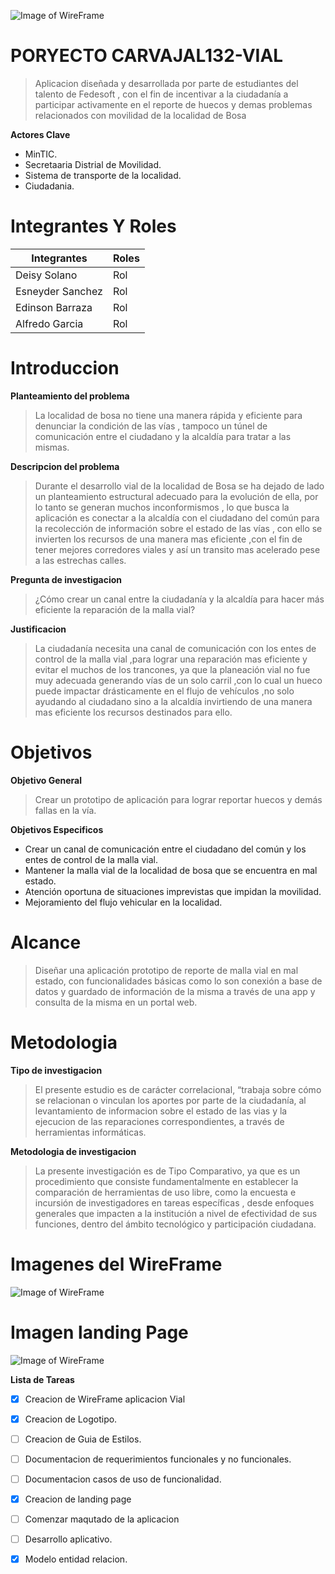![Image of WireFrame](https://i.imgur.com/dOmpJHr.png)


# PORYECTO CARVAJAL132-VIAL

>Aplicacion diseñada y desarrollada por parte de estudiantes del talento de Fedesoft , con el fin de incentivar a la ciudadanía a participar activamente en el reporte de huecos y demas problemas relacionados con movilidad de la localidad de Bosa 

**Actores Clave**
* MinTIC.
* Secretaaria Distrial de Movilidad.
* Sistema de transporte de la localidad.
* Ciudadania.

# Integrantes Y Roles 

**Integrantes** | **Roles**
------------ | -------------
Deisy Solano | Rol
Esneyder Sanchez | Rol
Edinson Barraza | Rol
Alfredo Garcia | Rol




# Introduccion

**Planteamiento del problema** 
>La localidad de bosa no tiene una manera rápida y eficiente para denunciar  la condición de las vías , tampoco un túnel de comunicación entre el ciudadano y la alcaldía para tratar a las mismas.

**Descripcion del problema**
>Durante el desarrollo vial de la localidad de Bosa se ha dejado de lado un planteamiento estructural adecuado para la evolución de ella, por lo tanto se generan muchos inconformismos , lo que busca la aplicación es conectar a la alcaldía con el ciudadano del común para la recolección de información sobre el estado de las vías , con ello se invierten los recursos de una manera mas eficiente ,con el fin de tener mejores corredores viales y así un transito mas acelerado pese a las estrechas calles.

**Pregunta de investigacion**
>¿Cómo crear un canal entre la ciudadanía y la alcaldía para hacer más eficiente la reparación de la malla vial?

**Justificacion**
>La ciudadanía necesita una canal de comunicación con los entes de control de la malla vial ,para lograr una reparación mas eficiente y evitar el muchos de los trancones, ya que la planeación vial no fue muy adecuada generando vías de un solo carril ,con lo cual un hueco puede impactar drásticamente en el flujo de vehículos ,no solo ayudando al ciudadano sino a la alcaldía invirtiendo de una manera mas eficiente los recursos destinados para ello.

# Objetivos

**Objetivo General**
>Crear un prototipo de aplicación para lograr reportar huecos y demás fallas en la vía.

**Objetivos Especificos**

* Crear un canal de comunicación entre el ciudadano del común y los entes de control de la malla vial.
* Mantener la malla vial de la localidad de bosa que se encuentra en mal estado.
* Atención oportuna de situaciones imprevistas que impidan la movilidad.
* Mejoramiento del flujo vehicular en la localidad.

# Alcance 
>Diseñar una aplicación prototipo de reporte de malla vial en mal estado, con funcionalidades básicas como lo son conexión a base de datos y guardado de información de la misma a través de una app y consulta de la misma en un portal web.

# Metodologia
**Tipo de investigacion**
>El presente estudio es de carácter correlacional, “trabaja sobre cómo se relacionan o vinculan los aportes por parte de la ciudadanía, al levantamiento de informacion sobre el estado de las vias y la ejecucion de las reparaciones correspondientes, a través de herramientas informáticas.

**Metodologia de investigacion**
>La presente investigación es de Tipo Comparativo, ya que es un procedimiento que consiste fundamentalmente en establecer la comparación de herramientas de uso libre, como la encuesta e incursión de investigadores en tareas específicas , desde enfoques generales que impacten a la institución a nivel de efectividad de sus funciones, dentro del ámbito tecnológico y participación ciudadana.

# Imagenes del WireFrame

![Image of WireFrame](https://i.imgur.com/PqVep8j.gif)



# Imagen landing Page 

![Image of WireFrame](https://i.imgur.com/4xtwtHg.gif)

**Lista de Tareas**
- [x] Creacion de WireFrame aplicacion Vial
- [x] Creacion de Logotipo.
- [ ] Creacion de Guia de Estilos.
- [ ] Documentacion de requerimientos funcionales y no funcionales.
- [ ] Documentacion casos de uso de funcionalidad.
- [x] Creacion de landing page
- [ ] Comenzar maqutado de la aplicacion
- [ ] Desarrollo aplicativo.
- [x] Modelo entidad relacion.





